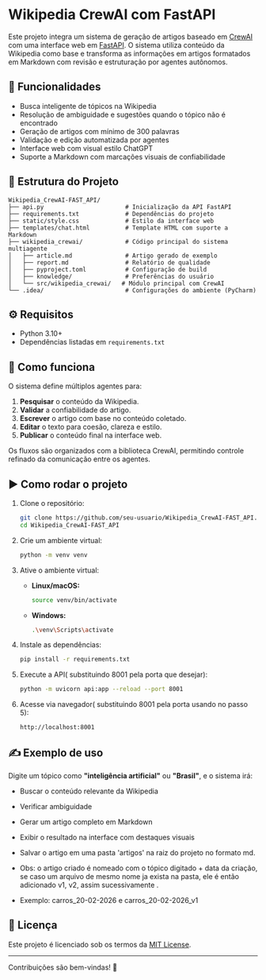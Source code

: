 # Wikipedia CrewAI com FastAPI

Este projeto integra um sistema de geração de artigos baseado em [CrewAI](https://github.com/joaomdmoura/crewai) com uma interface web em [FastAPI](https://fastapi.tiangolo.com/). O sistema utiliza conteúdo da Wikipedia como base e transforma as informações em artigos formatados em Markdown com revisão e estruturação por agentes autônomos.

## 🚀 Funcionalidades

- Busca inteligente de tópicos na Wikipedia
- Resolução de ambiguidade e sugestões quando o tópico não é encontrado
- Geração de artigos com mínimo de 300 palavras
- Validação e edição automatizada por agentes
- Interface web com visual estilo ChatGPT
- Suporte a Markdown com marcações visuais de confiabilidade

## 📂 Estrutura do Projeto

```
Wikipedia_CrewAI-FAST_API/
├── api.py                       # Inicialização da API FastAPI
├── requirements.txt             # Dependências do projeto
├── static/style.css             # Estilo da interface web
├── templates/chat.html          # Template HTML com suporte a Markdown
├── wikipedia_crewai/            # Código principal do sistema multiagente
│   ├── article.md               # Artigo gerado de exemplo
│   ├── report.md                # Relatório de qualidade
│   ├── pyproject.toml           # Configuração de build
│   ├── knowledge/               # Preferências do usuário
│   └── src/wikipedia_crewai/   # Módulo principal com CrewAI
└── .idea/                       # Configurações do ambiente (PyCharm)
```

## ⚙️ Requisitos

- Python 3.10+
- Dependências listadas em `requirements.txt`

## 🧠 Como funciona

O sistema define múltiplos agentes para:
1. **Pesquisar** o conteúdo da Wikipedia.
2. **Validar** a confiabilidade do artigo.
3. **Escrever** o artigo com base no conteúdo coletado.
4. **Editar** o texto para coesão, clareza e estilo.
5. **Publicar** o conteúdo final na interface web.

Os fluxos são organizados com a biblioteca CrewAI, permitindo controle refinado da comunicação entre os agentes.

## ▶️ Como rodar o projeto

1. Clone o repositório:
   ```bash
   git clone https://github.com/seu-usuario/Wikipedia_CrewAI-FAST_API.git
   cd Wikipedia_CrewAI-FAST_API
   ```

2. Crie um ambiente virtual:
   ```bash
   python -m venv venv
   ```

3. Ative o ambiente virtual:

   - **Linux/macOS:**
     ```bash
     source venv/bin/activate
     ```

   - **Windows:**
     ```bash
     .\venv\Scripts\activate
     ```

4. Instale as dependências:
   ```bash
   pip install -r requirements.txt
   ```

5. Execute a API( substituindo 8001 pela porta que desejar):
   ```bash
   python -m uvicorn api:app --reload --port 8001
   ```

6. Acesse via navegador( substituindo 8001 pela porta usando no passo 5):
   ```
   http://localhost:8001
   ```

## ✍️ Exemplo de uso

Digite um tópico como **"inteligência artificial"** ou **"Brasil"**, e o sistema irá:
- Buscar o conteúdo relevante da Wikipedia
- Verificar ambiguidade
- Gerar um artigo completo em Markdown
- Exibir o resultado na interface com destaques visuais
- Salvar o artigo em uma pasta 'artigos' na raiz do projeto no formato md.

- Obs: o artigo criado é nomeado com  o tópico digitado + data da criação, se caso um arquivo de mesmo nome ja exista na pasta, ele é então adicionado v1, v2, assim sucessivamente . 
- Exemplo: carros_20-02-2026 e  carros_20-02-2026_v1

## 📄 Licença

Este projeto é licenciado sob os termos da [MIT License](LICENSE).

---

Contribuições são bem-vindas! 🚀
